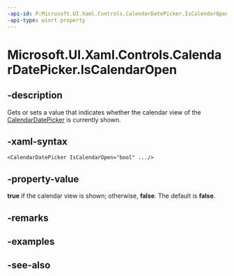 ```yaml
---
-api-id: P:Microsoft.UI.Xaml.Controls.CalendarDatePicker.IsCalendarOpen
-api-type: winrt property
---
```


<!-- Property syntax
public bool IsCalendarOpen { get;  set; }
-->

# Microsoft.UI.Xaml.Controls.CalendarDatePicker.IsCalendarOpen

## -description
Gets or sets a value that indicates whether the calendar view of the [CalendarDatePicker](calendardatepicker.md) is currently shown.

## -xaml-syntax
```xaml
<CalendarDatePicker IsCalendarOpen="bool" .../>
```


## -property-value
**true** if the calendar view is shown; otherwise, **false**. The default is **false**.

## -remarks

## -examples

## -see-also
